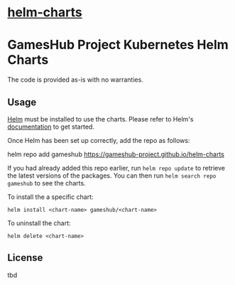 # [helm-charts](https://github.com/GamesHub-Project/helm-charts)

# GamesHub Project Kubernetes Helm Charts

The code is provided as-is with no warranties.

## Usage

[Helm](https://helm.sh) must be installed to use the charts.  Please refer to
Helm's [documentation](https://helm.sh/docs) to get started.

Once Helm has been set up correctly, add the repo as follows:

  helm repo add gameshub https://gameshub-project.github.io/helm-charts

If you had already added this repo earlier, run `helm repo update` to retrieve
the latest versions of the packages.  You can then run `helm search repo
gameshub` to see the charts.

To install the a specific chart:

    helm install <chart-name> gameshub/<chart-name>

To uninstall the chart:

    helm delete <chart-name>
    
    
## License

tbd
